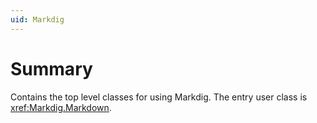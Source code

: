 ```yaml
---
uid: Markdig
---
```


# Summary

Contains the top level classes for using Markdig. The entry user class is <xref:Markdig.Markdown>.